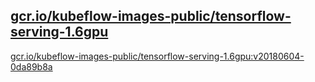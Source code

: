 
[gcr.io/kubeflow-images-public/tensorflow-serving-1.6gpu](https://hub.docker.com/r/anjia0532/kubeflow-images-public.tensorflow-serving-1.6gpu/tags/)
-----


[gcr.io/kubeflow-images-public/tensorflow-serving-1.6gpu:v20180604-0da89b8a](https://hub.docker.com/r/anjia0532/kubeflow-images-public.tensorflow-serving-1.6gpu/tags/)


